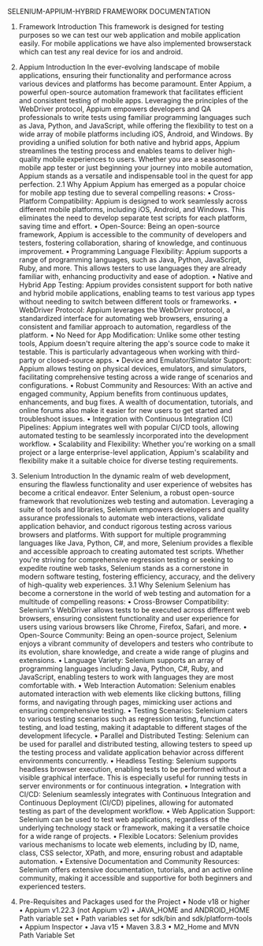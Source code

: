 SELENIUM-APPIUM-HYBRID FRAMEWORK DOCUMENTATION
1.	Framework Introduction 
This framework is designed for testing purposes so we can test our web application and mobile application easily. For mobile applications we have also implemented browserstack which can test any real device for ios and android.
2.	Appium Introduction
In the ever-evolving landscape of mobile applications, ensuring their functionality and performance across various devices and platforms has become paramount. Enter Appium, a powerful open-source automation framework that facilitates efficient and consistent testing of mobile apps. Leveraging the principles of the WebDriver protocol, Appium empowers developers and QA professionals to write tests using familiar programming languages such as Java, Python, and JavaScript, while offering the flexibility to test on a wide array of mobile platforms including iOS, Android, and Windows.
 By providing a unified solution for both native and hybrid apps, Appium streamlines the testing process and enables teams to deliver high-quality mobile experiences to users. Whether you are a seasoned mobile app tester or just beginning your journey into mobile automation, Appium stands as a versatile and indispensable tool in the quest for app perfection.
2.1	Why Appium
Appium has emerged as a popular choice for mobile app testing due to several compelling reasons:
•	Cross-Platform Compatibility: Appium is designed to work seamlessly across different mobile platforms, including iOS, Android, and Windows. This eliminates the need to develop separate test scripts for each platform, saving time and effort.
•	Open-Source: Being an open-source framework, Appium is accessible to the community of developers and testers, fostering collaboration, sharing of knowledge, and continuous improvement.
•	Programming Language Flexibility: Appium supports a range of programming languages, such as Java, Python, JavaScript, Ruby, and more. This allows testers to use languages they are already familiar with, enhancing productivity and ease of adoption.
•	Native and Hybrid App Testing: Appium provides consistent support for both native and hybrid mobile applications, enabling teams to test various app types without needing to switch between different tools or frameworks.
•	WebDriver Protocol: Appium leverages the WebDriver protocol, a standardized interface for automating web browsers, ensuring a consistent and familiar approach to automation, regardless of the platform.
•	No Need for App Modification: Unlike some other testing tools, Appium doesn't require altering the app's source code to make it testable. This is particularly advantageous when working with third-party or closed-source apps.
•	Device and Emulator/Simulator Support: Appium allows testing on physical devices, emulators, and simulators, facilitating comprehensive testing across a wide range of scenarios and configurations.
•	Robust Community and Resources: With an active and engaged community, Appium benefits from continuous updates, enhancements, and bug fixes. A wealth of documentation, tutorials, and online forums also make it easier for new users to get started and troubleshoot issues.
•	Integration with Continuous Integration (CI) Pipelines: Appium integrates well with popular CI/CD tools, allowing automated testing to be seamlessly incorporated into the development workflow.
•	Scalability and Flexibility: Whether you're working on a small project or a large enterprise-level application, Appium's scalability and flexibility make it a suitable choice for diverse testing requirements.
   
3.	Selenium Introduction
In the dynamic realm of web development, ensuring the flawless functionality and user experience of websites has become a critical endeavor. Enter Selenium, a robust open-source framework that revolutionizes web testing and automation. Leveraging a suite of tools and libraries, Selenium empowers developers and quality assurance professionals to automate web interactions, validate application behavior, and conduct rigorous testing across various browsers and platforms. 
With support for multiple programming languages like Java, Python, C#, and more, Selenium provides a flexible and accessible approach to creating automated test scripts. Whether you're striving for comprehensive regression testing or seeking to expedite routine web tasks, Selenium stands as a cornerstone in modern software testing, fostering efficiency, accuracy, and the delivery of high-quality web experiences.
3.1	Why Selenium
Selenium has become a cornerstone in the world of web testing and automation for a multitude of compelling reasons:
•	Cross-Browser Compatibility: Selenium's WebDriver allows tests to be executed across different web browsers, ensuring consistent functionality and user experience for users using various browsers like Chrome, Firefox, Safari, and more.
•	Open-Source Community: Being an open-source project, Selenium enjoys a vibrant community of developers and testers who contribute to its evolution, share knowledge, and create a wide range of plugins and extensions.
•	Language Variety: Selenium supports an array of programming languages including Java, Python, C#, Ruby, and JavaScript, enabling testers to work with languages they are most comfortable with.
•	Web Interaction Automation: Selenium enables automated interaction with web elements like clicking buttons, filling forms, and navigating through pages, mimicking user actions and ensuring comprehensive testing.
•	Testing Scenarios: Selenium caters to various testing scenarios such as regression testing, functional testing, and load testing, making it adaptable to different stages of the development lifecycle.
•	Parallel and Distributed Testing: Selenium can be used for parallel and distributed testing, allowing testers to speed up the testing process and validate application behavior across different environments concurrently.
•	Headless Testing: Selenium supports headless browser execution, enabling tests to be performed without a visible graphical interface. This is especially useful for running tests in server environments or for continuous integration.
•	Integration with CI/CD: Selenium seamlessly integrates with Continuous Integration and Continuous Deployment (CI/CD) pipelines, allowing for automated testing as part of the development workflow.
•	Web Application Support: Selenium can be used to test web applications, regardless of the underlying technology stack or framework, making it a versatile choice for a wide range of projects.
•	Flexible Locators: Selenium provides various mechanisms to locate web elements, including by ID, name, class, CSS selector, XPath, and more, ensuring robust and adaptable automation.
•	Extensive Documentation and Community Resources: Selenium offers extensive documentation, tutorials, and an active online community, making it accessible and supportive for both beginners and experienced testers.
4.	Pre-Requisites and Packages used for the Project
•	Node v18 or higher
•	Appium v1.22.3 (not Appium v2)
•	JAVA_HOME and ANDROID_HOME Path variable set
•	Path variables set for sdk/bin and sdk/platform-tools
•	Appium Inspector
•	Java v15 
•	Maven 3.8.3
•	M2_Home and MVN Path Variable Set
